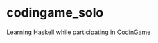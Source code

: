 codingame_solo
==============
Learning Haskell while participating in [CodinGame](http://www.codingame.com)
